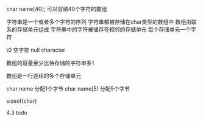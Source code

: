 char name[40];
可以容纳40个字符的数组

字符串是一个或者多个字符的序列
字符串都被存储在char类型的数组中
数组由联系的存储单元组成
字符串中的字符被储存在相邻的存储单元
每个存储单元一个字符

\0 空字符 null character

数组的容量至少比待存储的字符串多1

数组是一行连续的多个存储单元

char name 分配1个字节
char name[5] 分配5个字节

sizeof(char)

4.3 todo





